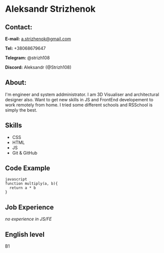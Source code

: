 # Aleksandr Strizhenok

## Contact:
**E-mail:** a.strizhenok@gmail.com

**Tel:** +38068679647

**Telegram:** @strizh108

**Discord:** Aleksandr (@Strizh108)

## About:
I'm engineer and system addministrator. I am 3D Visualiser and architectural designer also.
Want to get new skills in JS and FrontEnd developement to work remotely from home.
I tried some different schools and RSSchool is simply the best.

## Skills
* CSS
* HTML
* JS
* Git & GitHub

## Code Example
```
javascript
function multiply(a, b){
  return a * b
}
```


## Job Experience
*no experience in JS/FE*

## English level
B1
